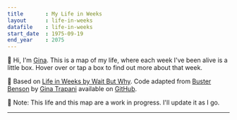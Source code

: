 ```yaml
---
title       : My Life in Weeks
layout      : life-in-weeks
datafile    : life-in-weeks
start_date	: 1975-09-19
end_year    : 2075
---
```


👋 Hi, I'm [Gina](https://ginatrapani.org). This is a map of my life, where each week I've been alive is a little box. Hover over or tap a box to find out more about that week.

🧠 Based on [Life in Weeks by Wait But Why](https://waitbutwhy.com/2014/05/life-weeks.html). Code adapted from [Buster Benson](https://busterbenson.com/life-in-weeks) by [Gina Trapani](https://ginatrapani.org) available on [GitHub](https://github.com/ginatrapani/life-in-weeks).

📌 Note: This life and this map are a work in progress. I'll update it as I go.

---
